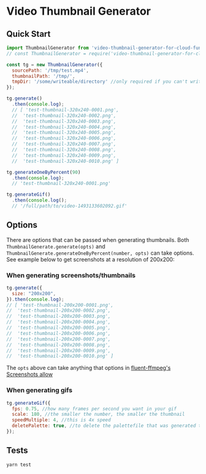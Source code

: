 # Video Thumbnail Generator

## Quick Start

```js
import ThumbnailGenerator from 'video-thumbnail-generator-for-cloud-functions';
// const ThumbnailGenerator = require('video-thumbnail-generator-for-cloud-functions').default;

const tg = new ThumbnailGenerator({
  sourcePath: '/tmp/test.mp4',
  thumbnailPath: '/tmp/',
  tmpDir: '/some/writeable/directory' //only required if you can't write to /tmp/ and you need to generate gifs
});

tg.generate()
  .then(console.log);
  // [ 'test-thumbnail-320x240-0001.png',
  //  'test-thumbnail-320x240-0002.png',
  //  'test-thumbnail-320x240-0003.png',
  //  'test-thumbnail-320x240-0004.png',
  //  'test-thumbnail-320x240-0005.png',
  //  'test-thumbnail-320x240-0006.png',
  //  'test-thumbnail-320x240-0007.png',
  //  'test-thumbnail-320x240-0008.png',
  //  'test-thumbnail-320x240-0009.png',
  //  'test-thumbnail-320x240-0010.png' ]

tg.generateOneByPercent(90)
  .then(console.log);
  // 'test-thumbnail-320x240-0001.png'

tg.generateGif()
  .then(console.log();
  // '/full/path/to/video-1493133602092.gif'
```

## Options

There are options that can be passed when generating thumbnails. Both `ThumbnailGenerate.generate(opts)` and `ThumbnailGenerate.generateOneByPercent(number, opts)` can take options. See example below to get screenshots at a resolution of 200x200:

### When generating screenshots/thumbnails

```js
tg.generate({
  size: "200x200",
}).then(console.log);
// [ 'test-thumbnail-200x200-0001.png',
//  'test-thumbnail-200x200-0002.png',
//  'test-thumbnail-200x200-0003.png',
//  'test-thumbnail-200x200-0004.png',
//  'test-thumbnail-200x200-0005.png',
//  'test-thumbnail-200x200-0006.png',
//  'test-thumbnail-200x200-0007.png',
//  'test-thumbnail-200x200-0008.png',
//  'test-thumbnail-200x200-0009.png',
//  'test-thumbnail-200x200-0010.png' ]
```

The `opts` above can take anything that options in [fluent-ffmpeg's Screenshots allow](https://github.com/fluent-ffmpeg/node-fluent-ffmpeg#screenshotsoptions-dirname-generate-thumbnails)

### When generating gifs

```js
tg.generateGif({
  fps: 0.75, //how many frames per second you want in your gif
  scale: 180, //the smaller the number, the smaller the thumbnail
  speedMultiple: 4, //this is 4x speed
  deletePalette: true, //to delete the palettefile that was generated to create the gif once gif is created
});
```

## Tests

```bash
yarn test
```